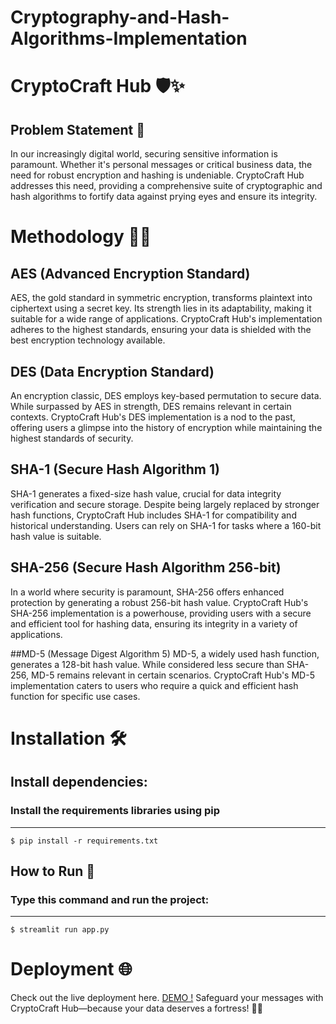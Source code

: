 # Cryptography-and-Hash-Algorithms-Implementation
# CryptoCraft Hub 🛡️✨
## Problem Statement 🤔
In our increasingly digital world, securing sensitive information is paramount. Whether it's personal messages or critical business data, the need for robust encryption and hashing is undeniable. CryptoCraft Hub addresses this need, providing a comprehensive suite of cryptographic and hash algorithms to fortify data against prying eyes and ensure its integrity.

# Methodology 🕵️‍♂️
## AES (Advanced Encryption Standard)
AES, the gold standard in symmetric encryption, transforms plaintext into ciphertext using a secret key. Its strength lies in its adaptability, making it suitable for a wide range of applications. CryptoCraft Hub's implementation adheres to the highest standards, ensuring your data is shielded with the best encryption technology available.

## DES (Data Encryption Standard)
An encryption classic, DES employs key-based permutation to secure data. While surpassed by AES in strength, DES remains relevant in certain contexts. CryptoCraft Hub's DES implementation is a nod to the past, offering users a glimpse into the history of encryption while maintaining the highest standards of security.

## SHA-1 (Secure Hash Algorithm 1)
SHA-1 generates a fixed-size hash value, crucial for data integrity verification and secure storage. Despite being largely replaced by stronger hash functions, CryptoCraft Hub includes SHA-1 for compatibility and historical understanding. Users can rely on SHA-1 for tasks where a 160-bit hash value is suitable.

## SHA-256 (Secure Hash Algorithm 256-bit)
In a world where security is paramount, SHA-256 offers enhanced protection by generating a robust 256-bit hash value. CryptoCraft Hub's SHA-256 implementation is a powerhouse, providing users with a secure and efficient tool for hashing data, ensuring its integrity in a variety of applications.

##MD-5 (Message Digest Algorithm 5)
MD-5, a widely used hash function, generates a 128-bit hash value. While considered less secure than SHA-256, MD-5 remains relevant in certain scenarios. CryptoCraft Hub's MD-5 implementation caters to users who require a quick and efficient hash function for specific use cases.

# Installation 🛠️
## Install dependencies:
### Install the requirements libraries using pip
----------
    $ pip install -r requirements.txt  

## How to Run 🚀
### Type this command and run the project:
----------
    $ streamlit run app.py
    
# Deployment 🌐
Check out the live deployment here. [DEMO !](https://ciphercraftexpress.streamlit.app/)
Safeguard your messages with CryptoCraft Hub—because your data deserves a fortress! 🔐🏰






